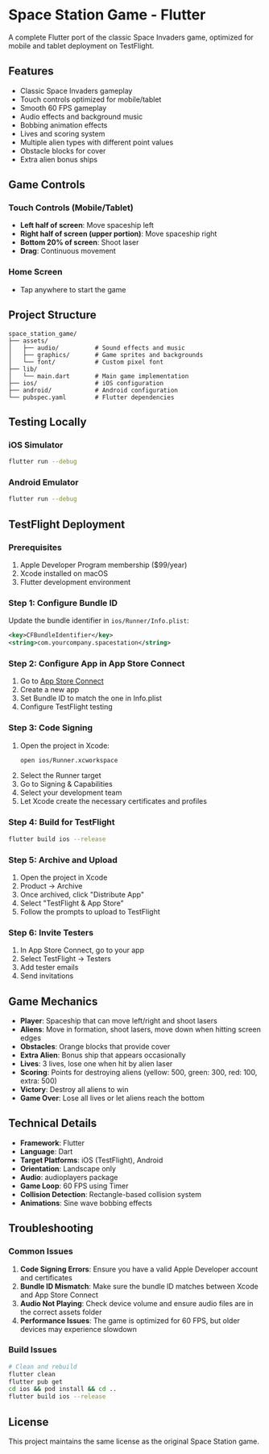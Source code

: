 # Space Station Game - Flutter

A complete Flutter port of the classic Space Invaders game, optimized for mobile and tablet deployment on TestFlight.

## Features

- Classic Space Invaders gameplay
- Touch controls optimized for mobile/tablet
- Smooth 60 FPS gameplay
- Audio effects and background music
- Bobbing animation effects
- Lives and scoring system
- Multiple alien types with different point values
- Obstacle blocks for cover
- Extra alien bonus ships

## Game Controls

### Touch Controls (Mobile/Tablet)

- **Left half of screen**: Move spaceship left
- **Right half of screen (upper portion)**: Move spaceship right
- **Bottom 20% of screen**: Shoot laser
- **Drag**: Continuous movement

### Home Screen

- Tap anywhere to start the game

## Project Structure

```
space_station_game/
├── assets/
│   ├── audio/          # Sound effects and music
│   ├── graphics/       # Game sprites and backgrounds
│   └── font/           # Custom pixel font
├── lib/
│   └── main.dart       # Main game implementation
├── ios/                # iOS configuration
├── android/            # Android configuration
└── pubspec.yaml        # Flutter dependencies
```

## Testing Locally

### iOS Simulator

```bash
flutter run --debug
```

### Android Emulator

```bash
flutter run --debug
```

## TestFlight Deployment

### Prerequisites

1. Apple Developer Program membership ($99/year)
2. Xcode installed on macOS
3. Flutter development environment

### Step 1: Configure Bundle ID

Update the bundle identifier in `ios/Runner/Info.plist`:

```xml
<key>CFBundleIdentifier</key>
<string>com.yourcompany.spacestation</string>
```

### Step 2: Configure App in App Store Connect

1. Go to [App Store Connect](https://appstoreconnect.apple.com)
2. Create a new app
3. Set Bundle ID to match the one in Info.plist
4. Configure TestFlight testing

### Step 3: Code Signing

1. Open the project in Xcode:
   ```bash
   open ios/Runner.xcworkspace
   ```
2. Select the Runner target
3. Go to Signing & Capabilities
4. Select your development team
5. Let Xcode create the necessary certificates and profiles

### Step 4: Build for TestFlight

```bash
flutter build ios --release
```

### Step 5: Archive and Upload

1. Open the project in Xcode
2. Product → Archive
3. Once archived, click "Distribute App"
4. Select "TestFlight & App Store"
5. Follow the prompts to upload to TestFlight

### Step 6: Invite Testers

1. In App Store Connect, go to your app
2. Select TestFlight → Testers
3. Add tester emails
4. Send invitations

## Game Mechanics

- **Player**: Spaceship that can move left/right and shoot lasers
- **Aliens**: Move in formation, shoot lasers, move down when hitting screen edges
- **Obstacles**: Orange blocks that provide cover
- **Extra Alien**: Bonus ship that appears occasionally
- **Lives**: 3 lives, lose one when hit by alien laser
- **Scoring**: Points for destroying aliens (yellow: 500, green: 300, red: 100, extra: 500)
- **Victory**: Destroy all aliens to win
- **Game Over**: Lose all lives or let aliens reach the bottom

## Technical Details

- **Framework**: Flutter
- **Language**: Dart
- **Target Platforms**: iOS (TestFlight), Android
- **Orientation**: Landscape only
- **Audio**: audioplayers package
- **Game Loop**: 60 FPS using Timer
- **Collision Detection**: Rectangle-based collision system
- **Animations**: Sine wave bobbing effects

## Troubleshooting

### Common Issues

1. **Code Signing Errors**: Ensure you have a valid Apple Developer account and certificates
2. **Bundle ID Mismatch**: Make sure the bundle ID matches between Xcode and App Store Connect
3. **Audio Not Playing**: Check device volume and ensure audio files are in the correct assets folder
4. **Performance Issues**: The game is optimized for 60 FPS, but older devices may experience slowdown

### Build Issues

```bash
# Clean and rebuild
flutter clean
flutter pub get
cd ios && pod install && cd ..
flutter build ios --release
```

## License

This project maintains the same license as the original Space Station game.
